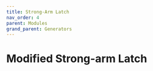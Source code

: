 ```yaml
---
title: Strong-Arm Latch
nav_order: 4
parent: Modules
grand_parent: Generators
---
```



# Modified Strong-arm Latch
